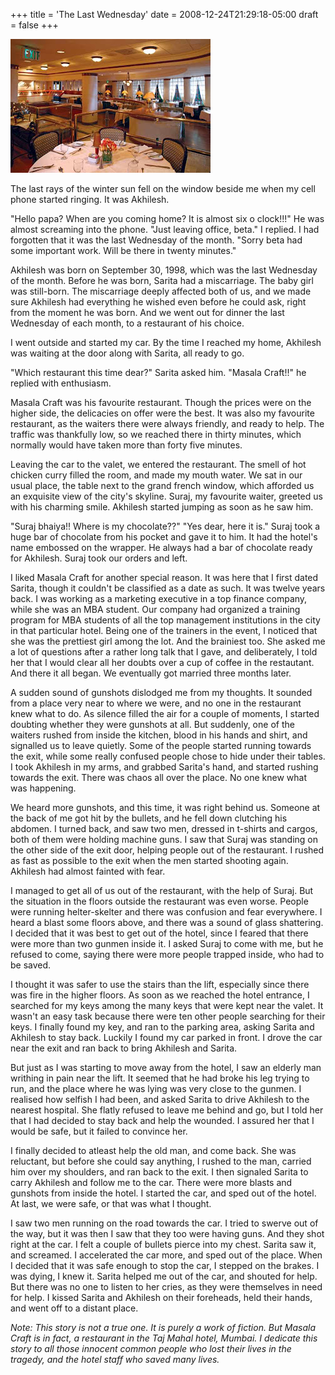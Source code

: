 +++
title = 'The Last Wednesday'
date = 2008-12-24T21:29:18-05:00
draft = false
+++

![restaurant](../images/last-wednesday.jpg)

The last rays of the winter sun fell on the window beside me when my cell phone started ringing. It was Akhilesh.

"Hello papa? When are you coming home? It is almost six o clock!!!" He was almost screaming into the phone.
"Just leaving office, beta." I replied. I had forgotten that it was the last Wednesday of the month. "Sorry beta had some important work. Will be there in twenty minutes."

Akhilesh was born on September 30, 1998, which was the last Wednesday of the month. Before he was born, Sarita had a miscarriage. The baby girl was still-born. The miscarriage deeply affected both of us, and we made sure Akhilesh had everything he wished even before he could ask, right from the moment he was born. And we went out for dinner the last Wednesday of each month, to a restaurant of his choice.

I went outside and started my car. By the time I reached my home, Akhilesh was waiting at the door along with Sarita, all ready to go.

"Which restaurant this time dear?" Sarita asked him.
"Masala Craft!!" he replied with enthusiasm.

Masala Craft was his favourite restaurant. Though the prices were on the higher side, the delicacies on offer were the best. It was also my favourite restaurant, as the waiters there were always friendly, and ready to help. The traffic was thankfully low, so we reached there in thirty minutes, which normally would have taken more than forty five minutes.

Leaving the car to the valet, we entered the restaurant. The smell of hot chicken curry filled the room, and made my mouth water. We sat in our usual place, the table next to the grand french window, which afforded us an exquisite view of the city's skyline. Suraj, my favourite waiter, greeted us with his charming smile. Akhilesh started jumping as soon as he saw him.

"Suraj bhaiya!! Where is my chocolate??"
"Yes dear, here it is." Suraj took a huge bar of chocolate from his pocket and gave it to him. It had the hotel's name embossed on the wrapper. He always had a bar of chocolate ready for Akhilesh. Suraj took our orders and left.

I liked Masala Craft for another special reason. It was here that I first dated Sarita, though it couldn't be classified as a date as such. It was twelve years back. I was working as a marketing executive in a top finance company, while she was an MBA student. Our company had organized a training program for MBA students of all the top management institutions in the city in that particular hotel. Being one of the trainers in the event, I noticed that she was the prettiest girl among the lot. And the brainiest too. She asked me a lot of questions after a rather long talk that I gave, and deliberately, I told her that I would clear all her doubts over a cup of coffee in the restautant. And there it all began. We eventually got married three months later.

A sudden sound of gunshots dislodged me from my thoughts. It sounded from a place very near to where we were, and no one in the restaurant knew what to do. As silence filled the air for a couple of moments, I started doubting whether they were gunshots at all. But suddenly, one of the waiters rushed from inside the kitchen, blood in his hands and shirt, and signalled us to leave quietly. Some of the people started running towards the exit, while some really confused people chose to hide under their tables. I took Akhilesh in my arms, and grabbed Sarita's hand, and started rushing towards the exit. There was chaos all over the place. No one knew what was happening.

We heard more gunshots, and this time, it was right behind us. Someone at the back of me got hit by the bullets, and he fell down clutching his abdomen. I turned back, and saw two men, dressed in t-shirts and cargos, both of them were holding machine guns. I saw that Suraj was standing on the other side of the exit door, helping people out of the restaurant. I rushed as fast as possible to the exit when the men started shooting again. Akhilesh had almost fainted with fear.

I managed to get all of us out of the restaurant, with the help of Suraj. But the situation in the floors outside the restaurant was even worse. People were running helter-skelter and there was confusion and fear everywhere. I heard a blast some floors above, and there was a sound of glass shattering. I decided that it was best to get out of the hotel, since I feared that there were more than two gunmen inside it. I asked Suraj to come with me, but he refused to come, saying there were more people trapped inside, who had to be saved.

I thought it was safer to use the stairs than the lift, especially since there was fire in the higher floors. As soon as we reached the hotel entrance, I searched for my keys among the many keys that were kept near the valet. It wasn't an easy task because there were ten other people searching for their keys. I finally found my key, and ran to the parking area, asking Sarita and Akhilesh to stay back. Luckily I found my car parked in front. I drove the car near the exit and ran back to bring Akhilesh and Sarita.

But just as I was starting to move away from the hotel, I saw an elderly man writhing in pain near the lift. It seemed that he had broke his leg trying to run, and the place where he was lying was very close to the gunmen. I realised how selfish I had been, and asked Sarita to drive Akhilesh to the nearest hospital. She flatly refused to leave me behind and go, but I told her that I had decided to stay back and help the wounded. I assured her that I would be safe, but it failed to convince her.

I finally decided to atleast help the old man, and come back. She was reluctant, but before she could say anything, I rushed to the man, carried him over my shoulders, and ran back to the exit. I then signaled Sarita to carry Akhilesh and follow me to the car. There were more blasts and gunshots from inside the hotel. I started the car, and sped out of the hotel. At last, we were safe, or that was what I thought.

I saw two men running on the road towards the car. I tried to swerve out of the way, but it was then I saw that they too were having guns. And they shot right at the car. I felt a couple of bullets pierce into my chest. Sarita saw it, and screamed. I accelerated the car more, and sped out of the place. When I decided that it was safe enough to stop the car, I stepped on the brakes. I was dying, I knew it. Sarita helped me out of the car, and shouted for help. But there was no one to listen to her cries, as they were themselves in need for help. I kissed Sarita and Akhilesh on their foreheads, held their hands, and went off to a distant place.

*Note: This story is not a true one. It is purely a work of fiction. But Masala Craft is in fact, a restaurant in the Taj Mahal hotel, Mumbai. I dedicate this story to all those innocent common people who lost their lives in the tragedy, and the hotel staff who saved many lives.*